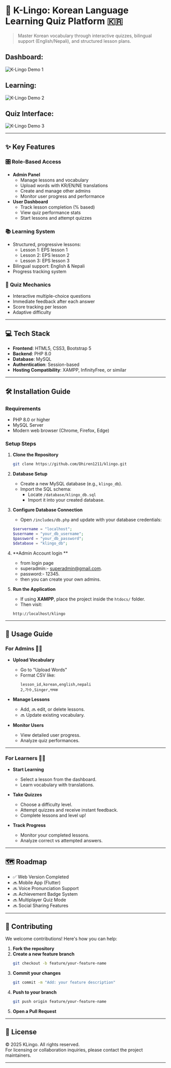 # 🌟 K-Lingo: Korean Language Learning Quiz Platform 🇰🇷

> Master Korean vocabulary through interactive quizzes, bilingual support (English/Nepali), and structured lesson plans.
## Dashboard:
![K-Lingo Demo 1](https://drive.google.com/uc?id=1ALZfiBsB76zRO6niLq9GmvhOX7WNwaYd)  
## Learning:
![K-Lingo Demo 2](https://drive.google.com/uc?id=1FXeObAoWj5_yO7hftAhQcPN8WKH2aCJX)
## Quiz Interface:
![K-Lingo Demo 3](https://drive.google.com/uc?id=1s0s8NQ78guSbTFWk48_wZzygvWMmUlGc)

---

## ✨ Key Features

### 🎛️ Role-Based Access
- **Admin Panel**  
  - Manage lessons and vocabulary  
  - Upload words with KR/EN/NE translations  
  - Create and manage other admins  
  - Monitor user progress and performance  
- **User Dashboard**  
  - Track lesson completion (% based)  
  - View quiz performance stats  
  - Start lessons and attempt quizzes  

### 📚 Learning System
- Structured, progressive lessons:
  - Lesson 1: EPS lesson 1  
  - Lesson 2:  EPS lesson 2   
  - Lesson 3:  EPS lesson 3  
- Bilingual support: English & Nepali  
- Progress tracking system  

### 🎯 Quiz Mechanics
- Interactive multiple-choice questions  
- Immediate feedback after each answer  
- Score tracking per lesson  
- Adaptive difficulty  

---

## 💻 Tech Stack
- **Frontend**: HTML5, CSS3, Bootstrap 5
- **Backend**: PHP 8.0
- **Database**: MySQL
- **Authentication**: Session-based
- **Hosting Compatibility**: XAMPP, InfinityFree, or similar

---

## 🛠️ Installation Guide

### Requirements
- PHP 8.0 or higher
- MySQL Server
- Modern web browser (Chrome, Firefox, Edge)

### Setup Steps

1. **Clone the Repository**
   ```bash
   git clone https://github.com/Dhiren1211/klingo.git
   ```

2. **Database Setup**
   - Create a new MySQL database (e.g., `klingo_db`).
   - Import the SQL schema:
     - Locate `/database/klingo_db.sql`
     - Import it into your created database.

3. **Configure Database Connection**
   - Open `/includes/db.php` and update with your database credentials:
   ```php
   $servername = "localhost";
   $username = "your_db_username";
   $password = "your_db_password";
   $database = "klingo_db";
   ```

4. **Admin Account login **
   - from login page 
   - superadmin:- superadmin@gmail.com.
   - password:- 12345.
   - then you can create your own admins. 

5. **Run the Application**
   - If using **XAMPP**, place the project inside the `htdocs/` folder.
   - Then visit:
   ```
   http://localhost/klingo
   ```

---

## 📖 Usage Guide

### For Admins 👩‍💻

- **Upload Vocabulary**
  - Go to "Upload Words"
  - Format CSV like:
    ```csv
    lesson_id,korean,english,nepali
    2,가수,Singer,गायक
    ```

- **Manage Lessons**
  - Add,  🔜 edit, or delete lessons.
  - 🔜 Update existing vocabulary.

- **Monitor Users**
  - View detailed user progress.
  - Analyze quiz performances.

---

### For Learners 🧑‍🎓

- **Start Learning**
  - Select a lesson from the dashboard.
  - Learn vocabulary with translations.

- **Take Quizzes**
  - Choose a difficulty level.
  - Attempt quizzes and receive instant feedback.
  - Complete lessons and level up!

- **Track Progress**
  - Monitor your completed lessons.
  - Analyze correct vs attempted answers.

---

## 🗺️ Roadmap

- ✅ Web Version Completed
- 🔜 Mobile App (Flutter)
- 🔜 Voice Pronunciation Support
- 🔜 Achievement Badge System
- 🔜 Multiplayer Quiz Mode
- 🔜 Social Sharing Features

---

## 🤝 Contributing

We welcome contributions! Here's how you can help:

1. **Fork the repository**
2. **Create a new feature branch**
   ```bash
   git checkout -b feature/your-feature-name
   ```
3. **Commit your changes**
   ```bash
   git commit -m "Add: your feature description"
   ```
4. **Push to your branch**
   ```bash
   git push origin feature/your-feature-name
   ```
5. **Open a Pull Request**

---

## 📄 License

© 2025 KLingo. All rights reserved.  
For licensing or collaboration inquiries, please contact the project maintainers.

---
